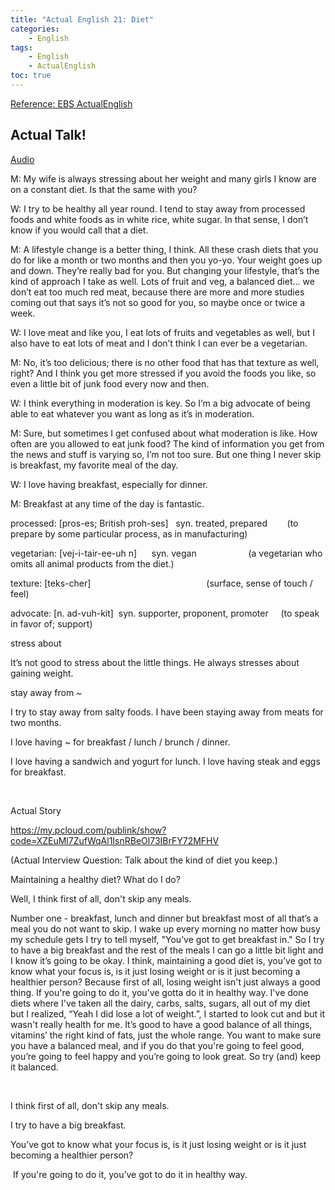 ```yaml
---
title: "Actual English 21: Diet"
categories:
    - English
tags:
    - English
    - ActualEnglish
toc: true
---
```


[Reference: EBS ActualEnglish](http://home.ebse.co.kr/actualenglish/)

## Actual Talk!
[Audio](https://my.pcloud.com/publink/show?code=XZkuMl7ZP9hsPfLUWM0jKyk6TM1YMzRQgg2X)

M: My wife is always stressing about her weight and many girls I know are on a constant diet. Is that the same with you?

W: I try to be healthy all year round. I tend to stay away from processed foods and white foods as in white rice, white sugar. In that sense, I don’t know if you would call that a diet.

M: A lifestyle change is a better thing, I think. All these crash diets that you do for like a month or two months and then you yo-yo. Your weight goes up and down. They’re really bad for you. But changing your lifestyle, that’s the kind of approach I take as well. Lots of fruit and veg, a balanced diet… we don’t eat too much red meat, because there are more and more studies coming out that says it’s not so good for you, so maybe once or twice a week.

W: I love meat and like you, I eat lots of fruits and vegetables as well, but I also have to eat lots of meat and I don’t think I can ever be a vegetarian.

M: No, it’s too delicious; there is no other food that has that texture as well, right? And I think you get more stressed if you avoid the foods you like, so even a little bit of junk food every now and then.

W: I think everything in moderation is key. So I’m a big advocate of being able to eat whatever you want as long as it’s in moderation.

M: Sure, but sometimes I get confused about what moderation is like. How often are you allowed to eat junk food? The kind of information you get from the news and stuff is varying so, I’m not too sure. But one thing I never skip is breakfast, my favorite meal of the day.

W: I love having breakfast, especially for dinner.

M: Breakfast at any time of the day is fantastic.




processed: [pros-es; British proh-ses]   syn. treated, prepared        (to prepare by some particular process, as in manufacturing)

vegetarian: [vej-i-tair-ee-uh n]      syn. vegan                     (a vegetarian who omits all animal products from the diet.)                  

texture: [teks-cher]                                               (surface, sense of touch / feel)

advocate: [n. ad-vuh-kit]  syn. supporter, proponent, promoter     (to speak in favor of; support)

stress about

It’s not good to stress about the little things.
He always stresses about gaining weight.

stay away from ~

I try to stay away from salty foods.
I have been staying away from meats for two months.

I love having ~ for breakfast / lunch / brunch / dinner.

I love having a sandwich and yogurt for lunch.
I love having steak and eggs for breakfast.

 




Actual Story

https://my.pcloud.com/publink/show?code=XZEuMl7ZufWqAl1IsnRBeOl73IBrFY72MFHV

(Actual Interview Question: Talk about the kind of diet you keep.)

Maintaining a healthy diet? What do I do?

Well, I think first of all, don't skip any meals.

Number one - breakfast, lunch and dinner but breakfast most of all that’s a meal you do not want to skip. I wake up every morning no matter how busy my schedule gets I try to tell myself, "You’ve got to get breakfast in." So I try to have a big breakfast and the rest of the meals I can go a little bit light and I know it’s going to be okay. I think, maintaining a good diet is, you’ve got to know what your focus is, is it just losing weight or is it just becoming a healthier person? Because first of all, losing weight isn't just always a good thing. If you're going to do it, you’ve gotta do it in healthy way. I've done diets where I've taken all the dairy, carbs, salts, sugars, all out of my diet but I realized, “Yeah I did lose a lot of weight.”, I started to look cut and but it wasn't really health for me. It’s good to have a good balance of all things, vitamins’ the right kind of fats, just the whole range. You want to make sure you have a balanced meal, and if you do that you're going to feel good, you’re going to feel happy and you’re going to look great. So try (and) keep it balanced.

 

I think first of all, don't skip any meals.

I try to have a big breakfast.

You’ve got to know what your focus is, is it just losing weight or is it just becoming a healthier person?

 If you're going to do it, you’ve got to do it in healthy way.
